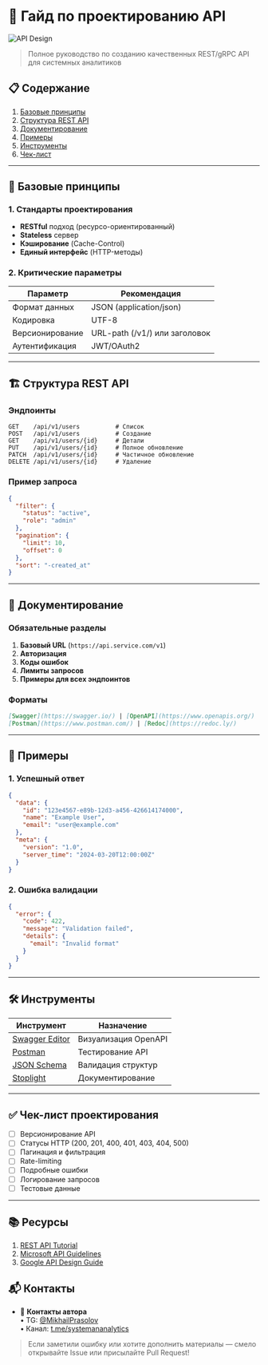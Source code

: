 # 📡 Гайд по проектированию API

![API Design](https://img.icons8.com/color/96/000000/api-settings.png)

> Полное руководство по созданию качественных REST/gRPC API для системных аналитиков

## 📋 Содержание

1. [Базовые принципы](#-базовые-принципы)
2. [Структура REST API](#-структура-rest-api)
3. [Документирование](#-документирование)
4. [Примеры](#-примеры)
5. [Инструменты](#-инструменты)
6. [Чек-лист](#-чек-лист)

---

## 🔹 Базовые принципы

### 1. Стандарты проектирования

- **RESTful** подход (ресурсо-ориентированный)
- **Stateless** сервер
- **Кэширование** (Cache-Control)
- **Единый интерфейс** (HTTP-методы)

### 2. Критические параметры

| Параметр | Рекомендация |
|----------|--------------|
| Формат данных | JSON (application/json) |
| Кодировка | UTF-8 |
| Версионирование | URL-path (/v1/) или заголовок |
| Аутентификация | JWT/OAuth2 |

---

## 🏗 Структура REST API

### Эндпоинты

```http
GET    /api/v1/users          # Список
POST   /api/v1/users          # Создание
GET    /api/v1/users/{id}     # Детали
PUT    /api/v1/users/{id}     # Полное обновление
PATCH  /api/v1/users/{id}     # Частичное обновление
DELETE /api/v1/users/{id}     # Удаление
```

### Пример запроса

```json
{
  "filter": {
    "status": "active",
    "role": "admin"
  },
  "pagination": {
    "limit": 10,
    "offset": 0
  },
  "sort": "-created_at"
}
```

---

## 📝 Документирование

### Обязательные разделы

1. **Базовый URL** (`https://api.service.com/v1`)
2. **Авторизация**
3. **Коды ошибок**
4. **Лимиты запросов**
5. **Примеры для всех эндпоинтов**

### Форматы

```markdown
[Swagger](https://swagger.io/) | [OpenAPI](https://www.openapis.org/)
[Postman](https://www.postman.com/) | [Redoc](https://redoc.ly/)
```

---

## 🧩 Примеры

### 1. Успешный ответ

```json
{
  "data": {
    "id": "123e4567-e89b-12d3-a456-426614174000",
    "name": "Example User",
    "email": "user@example.com"
  },
  "meta": {
    "version": "1.0",
    "server_time": "2024-03-20T12:00:00Z"
  }
}
```

### 2. Ошибка валидации

```json
{
  "error": {
    "code": 422,
    "message": "Validation failed",
    "details": {
      "email": "Invalid format"
    }
  }
}
```

---

## 🛠 Инструменты

| Инструмент | Назначение |
|------------|------------|
| [Swagger Editor](https://editor.swagger.io/) | Визуализация OpenAPI |
| [Postman](https://www.postman.com/) | Тестирование API |
| [JSON Schema](https://json-schema.org/) | Валидация структур |
| [Stoplight](https://stoplight.io/) | Документирование |

---

## ✅ Чек-лист проектирования

- [ ] Версионирование API
- [ ] Статусы HTTP (200, 201, 400, 401, 403, 404, 500)
- [ ] Пагинация и фильтрация
- [ ] Rate-limiting
- [ ] Подробные ошибки
- [ ] Логирование запросов
- [ ] Тестовые данные

---

## 📚 Ресурсы

1. [REST API Tutorial](https://restfulapi.net/)
2. [Microsoft API Guidelines](https://github.com/microsoft/api-guidelines)
3. [Google API Design Guide](https://cloud.google.com/apis/design)

## 📬 Контакты

- 🔗 **Контакты автора**  
  • TG: [@MikhailPrasolov](https://t.me/MikhailPrasolov)  
  • Канал: [t.me/systemananalytics](https://t.me/systemananalytics)

> Если заметили ошибку или хотите дополнить материалы — смело открывайте Issue или присылайте Pull Request!
